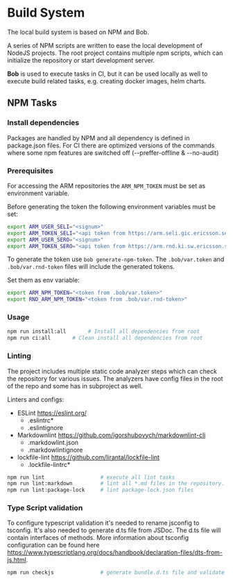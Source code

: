 # Build System

The local build system is based on NPM and Bob.

A series of NPM scripts are written to ease the local development of NodeJS projects.
The root project contains multiple npm scripts, which can initialize the repository or
start development server.

**Bob** is used to execute tasks in CI, but it can be used locally as well to execute
build related tasks, e.g. creating docker images, helm charts.

## NPM Tasks

### Install dependencies

Packages are handled by NPM and all dependency is defined in package.json files.
For CI there are optimized versions of the commands where some npm features are switched off
(--preffer-offline & --no-audit)

### Prerequisites

For accessing the ARM repositories the `ARM_NPM_TOKEN` must be set as environment variable.

Before generating the token the following environment variables must be set:

```bash
export ARM_USER_SELI="<signum>"
export ARM_TOKEN_SELI="<api token from https://arm.seli.gic.ericsson.se/>"
export ARM_USER_SERO="<signum>"
export ARM_TOKEN_SERO="<api token from https://arm.rnd.ki.sw.ericsson.se/>"
```

To generate the token use `bob generate-npm-token`.
The `.bob/var.token` and `.bob/var.rnd-token` files will include the generated tokens.

Set them as env variable:

```bash
export ARM_NPM_TOKEN="<token from .bob/var.token>"
export RND_ARM_NPM_TOKEN="<token from .bob/var.rnd-token>"
```

### Usage

```bash
npm run install:all       # Install all dependencies from root
npm run ci:all       # Clean install all dependencies from root
```

### Linting

The project includes multiple static code analyzer steps which can check the repository for various
issues. The analyzers have config files in the root of the repo and some has in subproject as well.

Linters and configs:

- ESLint <https://eslint.org/>
  - .eslintrc\*
  - .eslintignore
- Markdownlint <https://github.com/igorshubovych/markdownlint-cli>
  - .markdowlint.json
  - .markdowlintignore
- lockfile-lint <https://github.com/lirantal/lockfile-lint>
  - .lockfile-lintrc\*

```bash
npm run lint                  # execute all lint tasks
npm run lint:markdown         # lint all *.md files in the repository.
npm run lint:package-lock     # lint package-lock.json files
```

### Type Script validation

To configure typescript validation it's needed to rename jsconfig to tsconfig.
It's also needed to generate d.ts file from JSDoc.
The d.ts file will contain interfaces of methods.
More information about tsconfig configuration can be found here
<https://www.typescriptlang.org/docs/handbook/declaration-files/dts-from-js.html>.

```bash
npm run checkjs               # generate bundle.d.ts file and validate code.
```

<!--- TODO: add more NPM tasks -->

